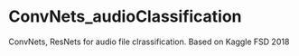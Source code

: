 # ConvNets_audioClassification
ConvNets, ResNets for audio file clrassification. Based on Kaggle FSD 2018
